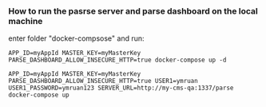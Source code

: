 ### How to run the pasrse server and parse dashboard on the local machine

enter folder "docker-compsose" and run:
```
APP_ID=myAppId MASTER_KEY=myMasterKey PARSE_DASHBOARD_ALLOW_INSECURE_HTTP=true docker-compose up -d

APP_ID=myAppId MASTER_KEY=myMasterKey PARSE_DASHBOARD_ALLOW_INSECURE_HTTP=true USER1=ymruan USER1_PASSWORD=ymruan123 SERVER_URL=http://my-cms-qa:1337/parse docker-compose up
```
